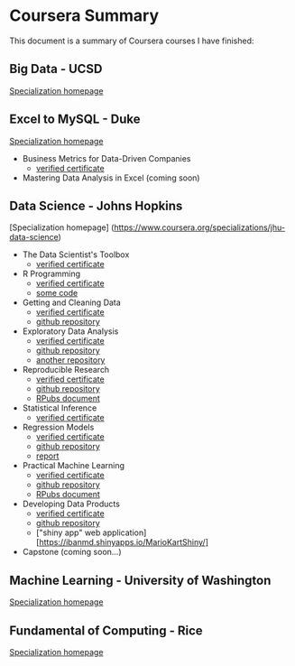 # Coursera Summary
This document is a summary of Coursera courses I have finished:

## Big Data - UCSD   
[Specialization homepage]()

## Excel to MySQL - Duke
[Specialization homepage](https://www.coursera.org/specializations/excel-mysql)

- Business Metrics for Data-Driven Companies
  - [verified certificate](https://www.coursera.org/account/accomplishments/certificate/W7KFCNQAF9XZ)
- Mastering Data Analysis in Excel (coming soon)


## Data Science - Johns Hopkins
[Specialization homepage] (https://www.coursera.org/specializations/jhu-data-science)

- The Data Scientist's Toolbox
  - [verified certificate](https://www.coursera.org/account/accomplishments/certificate/Z23BX3N8Z3)
- R Programming
  - [verified certificate](https://www.coursera.org/account/accomplishments/certificate/73AXHLYFZB)
  - [some code](https://github.com/ibanmd/ProgrammingAssignment2/blob/master/cachematrix.R)
- Getting and Cleaning Data
  - [verified certificate](https://www.coursera.org/account/accomplishments/certificate/6QG7KN3MEC)
  - [github repository](https://github.com/ibanmd/GettingAndCleaning)
- Exploratory Data Analysis
  - [verified certificate](https://www.coursera.org/account/accomplishments/certificate/ZCQ7N5YFVL)
  - [github repository](https://github.com/ibanmd/ExData_Plotting1)
  - [another repository](https://github.com/ibanmd/ExploratoryDataAssignment2)
- Reproducible Research
  - [verified certificate](https://www.coursera.org/account/accomplishments/certificate/ZUNQ76XD73)
  - [github repository](https://github.com/ibanmd/RepData_PeerAssessment1)
  - [RPubs document](https://rpubs.com/ibanmd/23028)
- Statistical Inference
  - [verified certificate](https://www.coursera.org/account/accomplishments/certificate/GB4KX79THP)
- Regression Models
  - [verified certificate](https://www.coursera.org/account/accomplishments/certificate/W4E343MPUF)
  - [github repository](https://github.com/ibanmd/RegressionModels)
  - [report](https://github.com/ibanmd/RegressionModels/blob/master/mtcarsAnalysis.Rmd)
- Practical Machine Learning
  - [verified certificate](https://www.coursera.org/account/accomplishments/certificate/24SVCC3EX7)
  - [github repository]()
  - [RPubs document](https://rpubs.com/ibanmd/26240)
- Developing Data Products
  - [verified certificate](https://www.coursera.org/account/accomplishments/certificate/RXCTEW2P8A)
  - [github repository](https://github.com/ibanmd/JHU_Data_Products)
  - ["shiny app" web application][https://ibanmd.shinyapps.io/MarioKartShiny/]
- Capstone (coming soon...)

## Machine Learning - University of Washington
[Specialization homepage]()

## Fundamental of Computing - Rice
[Specialization homepage]()